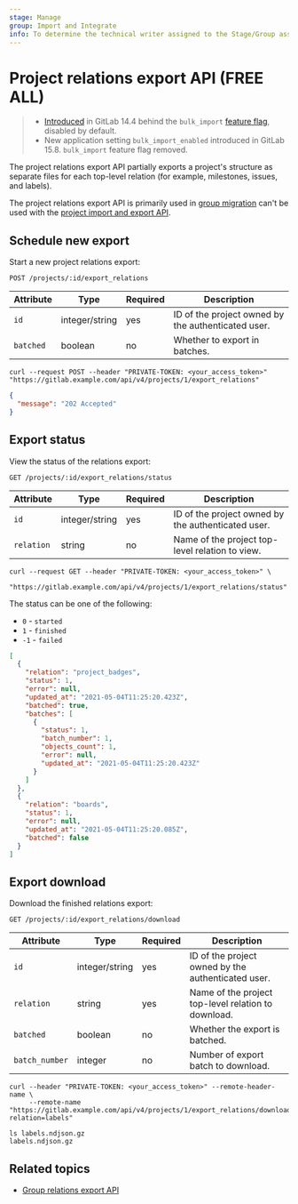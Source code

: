 ```yaml
---
stage: Manage
group: Import and Integrate
info: To determine the technical writer assigned to the Stage/Group associated with this page, see https://about.gitlab.com/handbook/product/ux/technical-writing/#assignments
---
```


# Project relations export API **(FREE ALL)**

> - [Introduced](https://gitlab.com/gitlab-org/gitlab/-/merge_requests/70330) in GitLab 14.4 behind
    the `bulk_import` [feature flag](../administration/feature_flags.md), disabled by default.
> - New application setting `bulk_import_enabled` introduced in GitLab 15.8. `bulk_import` feature
    flag removed.

The project relations export API partially exports a project's structure as separate files for each
top-level
relation (for example, milestones, issues, and labels).

The project relations export API is primarily used in
[group migration](../user/group/import/index.md#migrate-groups-by-direct-transfer-recommended) can't
be used with the
[project import and export API](project_import_export.md).

## Schedule new export

Start a new project relations export:

```plaintext
POST /projects/:id/export_relations
```

| Attribute | Type           | Required | Description                                        |
|-----------|----------------|----------|----------------------------------------------------|
| `id`      | integer/string | yes      | ID of the project owned by the authenticated user. |
| `batched` | boolean        | no       | Whether to export in batches.                      |

```shell
curl --request POST --header "PRIVATE-TOKEN: <your_access_token>" "https://gitlab.example.com/api/v4/projects/1/export_relations"
```

```json
{
  "message": "202 Accepted"
}
```

## Export status

View the status of the relations export:

```plaintext
GET /projects/:id/export_relations/status
```

| Attribute  | Type           | Required | Description                                        |
|------------|----------------|----------|----------------------------------------------------|
| `id`       | integer/string | yes      | ID of the project owned by the authenticated user. |
| `relation` | string         | no       | Name of the project top-level relation to view.    |

```shell
curl --request GET --header "PRIVATE-TOKEN: <your_access_token>" \
     "https://gitlab.example.com/api/v4/projects/1/export_relations/status"
```

The status can be one of the following:

- `0` - `started`
- `1` - `finished`
- `-1` - `failed`

```json
[
  {
    "relation": "project_badges",
    "status": 1,
    "error": null,
    "updated_at": "2021-05-04T11:25:20.423Z",
    "batched": true,
    "batches": [
      {
        "status": 1,
        "batch_number": 1,
        "objects_count": 1,
        "error": null,
        "updated_at": "2021-05-04T11:25:20.423Z"
      }
    ]
  },
  {
    "relation": "boards",
    "status": 1,
    "error": null,
    "updated_at": "2021-05-04T11:25:20.085Z",
    "batched": false
  }
]
```

## Export download

Download the finished relations export:

```plaintext
GET /projects/:id/export_relations/download
```

| Attribute      | Type           | Required | Description                                         |
|----------------|----------------|----------|-----------------------------------------------------|
| `id`           | integer/string | yes      | ID of the project owned by the authenticated user.  |
| `relation`     | string         | yes      | Name of the project top-level relation to download. |
| `batched`      | boolean        | no       | Whether the export is batched.                      |
| `batch_number` | integer        | no       | Number of export batch to download.                 |

```shell
curl --header "PRIVATE-TOKEN: <your_access_token>" --remote-header-name \
     --remote-name "https://gitlab.example.com/api/v4/projects/1/export_relations/download?relation=labels"
```

```shell
ls labels.ndjson.gz
labels.ndjson.gz
```

## Related topics

- [Group relations export API](group_relations_export.md)
